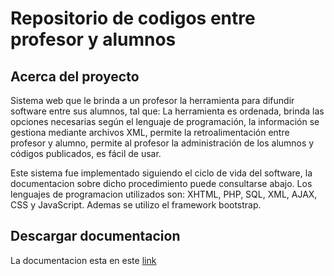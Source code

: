 # Repositorio de codigos entre profesor y alumnos

## Acerca del proyecto

Sistema web que le brinda a un profesor la herramienta para difundir software entre sus alumnos, tal que: La herramienta es ordenada, brinda las opciones necesarias según el lenguaje de programación, la información se gestiona mediante archivos XML, permite la retroalimentación entre profesor y alumno, permite al profesor la administración de los alumnos y códigos publicados, es fácil de usar.

Este sistema fue implementado siguiendo el ciclo de vida del software, la documentacion sobre dicho procedimiento puede consultarse abajo. Los lenguajes de programacion utilizados son: XHTML, PHP, SQL, XML, AJAX, CSS y JavaScript. Ademas se utilizo el framework bootstrap.

## Descargar documentacion
La documentacion esta en este [link](https://github.com/h4yde/repositorio-codigo/blob/master/exampleBook.pdf)
